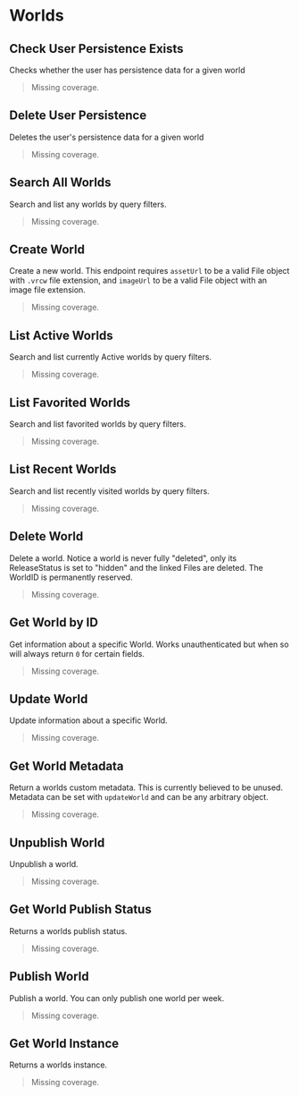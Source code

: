 # Worlds

## Check User Persistence Exists
Checks whether the user has persistence data for a given world

> Missing coverage.
## Delete User Persistence
Deletes the user's persistence data for a given world

> Missing coverage.
## Search All Worlds
Search and list any worlds by query filters.

> Missing coverage.
## Create World
Create a new world. This endpoint requires `assetUrl` to be a valid File object with `.vrcw` file extension, and `imageUrl` to be a valid File object with an image file extension.

> Missing coverage.
## List Active Worlds
Search and list currently Active worlds by query filters.

> Missing coverage.
## List Favorited Worlds
Search and list favorited worlds by query filters.

> Missing coverage.
## List Recent Worlds
Search and list recently visited worlds by query filters.

> Missing coverage.
## Delete World
Delete a world. Notice a world is never fully "deleted", only its ReleaseStatus is set to "hidden" and the linked Files are deleted. The WorldID is permanently reserved.

> Missing coverage.
## Get World by ID
Get information about a specific World.
Works unauthenticated but when so will always return `0` for certain fields.

> Missing coverage.
## Update World
Update information about a specific World.

> Missing coverage.
## Get World Metadata
Return a worlds custom metadata. This is currently believed to be unused. Metadata can be set with `updateWorld` and can be any arbitrary object.

> Missing coverage.
## Unpublish World
Unpublish a world.

> Missing coverage.
## Get World Publish Status
Returns a worlds publish status.

> Missing coverage.
## Publish World
Publish a world. You can only publish one world per week.

> Missing coverage.
## Get World Instance
Returns a worlds instance.

> Missing coverage.
	
